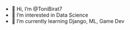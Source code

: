 - 👋 Hi, I’m @ToniBirat7
- 👀 I’m interested in Data Science
- 🌱 I’m currently learning Django, ML, Game Dev

<!---
ToniBirat7/ToniBirat7 is a ✨ special ✨ repository because its `README.md` (this file) appears on your GitHub profile.
You can click the Preview link to take a look at your changes.
--->
